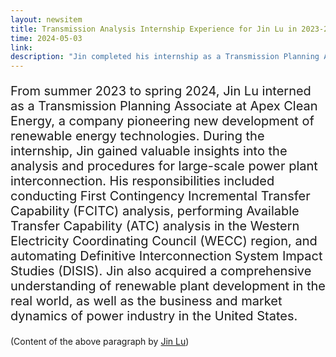```yaml
---
layout: newsitem
title: Transmission Analysis Internship Experience for Jin Lu in 2023-2024
time: 2024-05-03
link: 
description: "Jin completed his internship as a Transmission Planning Associate at Apex Clean Energy from Summer 2023 to Spring 2024."
---
```


<div class="smallhead" style="font-size:20px;">
<!--      <p style="color:black; font-size:20px;"> -->
      <p>
From summer 2023 to spring 2024, Jin Lu interned as a Transmission Planning Associate at Apex Clean Energy, a company pioneering new development of renewable energy technologies. During the internship, Jin gained valuable insights into the analysis and procedures for large-scale power plant interconnection. His responsibilities included conducting First Contingency Incremental Transfer Capability (FCITC) analysis, performing Available Transfer Capability (ATC) analysis in the Western Electricity Coordinating Council (WECC) region, and automating Definitive Interconnection System Impact Studies (DISIS). Jin also acquired a comprehensive understanding of renewable plant development in the real world, as well as the business and market dynamics of power industry in the United States.      </p>
</div>


(Content of the above paragraph by <a href="/people/Jin-Lu/" class="" target="_blank">Jin Lu</a>)